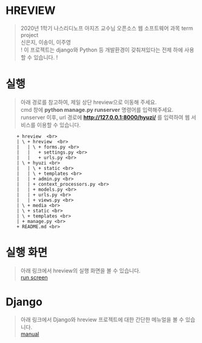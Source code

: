 # HREVIEW
> 2020년 1학기 나스리디노프 아지즈 교수님 오픈소스 웹 소프트웨어 과목 term project <br>
> 신은지, 이송이, 이주영 <br>
! 이 프로젝트는 django와 Python 등 개발환경이 갖춰져있다는 전제 하에 사용할 수 있습니다. !



# 실행
> 아래 경로를 참고하여, 제일 상단 hreview으로 이동해 주세요. <br>
> cmd 창에 **python manage.py runserver** 명령어를 입력해주세요. <br> 
> runserver 이후, url 경로에 **http://127.0.0.1:8000/hyuzi/** 를 입력하여 웹 서비스를 이용할 수 있습니다. <br>
        
        + hreview  <br>
        | \ + hreview  <br>
        |   | \ + forms.py <br>
        |   |   + settings.py <br>
        |   |   + urls.py <br>
        | \ + hyuzi <br>
        |   | \ + static <br>
        |   | \ + templates <br>
        |   | + admin.py <br>
        |   | + context_processors.py <br>
        |   | + models.py <br>
        |   | + urls.py <br>
        |   | + views.py <br>
        | \ + media <br>
        | \ + static <br>
        | \ + templates <br>
        | + manage.py <br>
        + README.md <br>
        
        
# 실행 화면
> 아래 링크에서 hreview의 실행 화면을 볼 수 있습니다. <br>
> [run screen](https://github.com/hyu-ji/hreview/blob/master/runscreen.md)


# Django
> 아래 링크에서 Django와 hreview 프로젝트에 대한 간단한 메뉴얼을 볼 수 있습니다. <br>
> [manual](https://github.com/hyu-ji/hreview/blob/master/manual.md)
